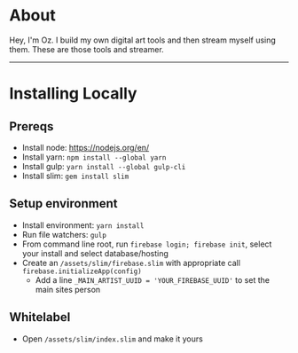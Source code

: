 # About
Hey, I'm Oz. I build my own digital art tools and then stream myself using them. These are those tools and streamer.

-------------------------------------------------------------

# Installing Locally

## Prereqs
- Install node: https://nodejs.org/en/
- Install yarn: `npm install --global yarn`
- Install gulp: `yarn install --global gulp-cli`
- Install slim: `gem install slim`

## Setup environment
- Install environment: `yarn install`
- Run file watchers: `gulp`
- From command line root, run `firebase login; firebase init`, select your install and select database/hosting
- Create an `/assets/slim/firebase.slim` with appropriate call `firebase.initializeApp(config)`
  - Add a line `_MAIN_ARTIST_UUID = 'YOUR_FIREBASE_UUID'` to set the main sites person

## Whitelabel
- Open `/assets/slim/index.slim` and make it yours
